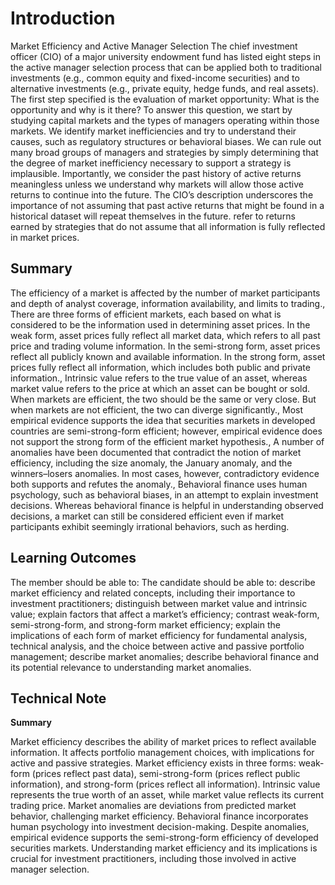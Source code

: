 # Introduction

Market Efficiency and Active Manager Selection The chief investment officer (CIO) of a major university endowment fund has listed eight steps in the active manager selection process that can be applied both to traditional investments (e.g., common equity and fixed-income securities) and to alternative investments (e.g., private equity, hedge funds, and real assets). The first step specified is the evaluation of market opportunity: What is the opportunity and why is it there? To answer this question, we start by studying capital markets and the types of managers operating within those markets. We identify market inefficiencies and try to understand their causes, such as regulatory structures or behavioral biases. We can rule out many broad groups of managers and strategies by simply determining that the degree of market inefficiency necessary to support a strategy is implausible. Importantly, we consider the past history of active returns meaningless unless we understand why markets will allow those active returns to continue into the future. The CIO’s description underscores the importance of not assuming that past active returns that might be found in a historical dataset will repeat themselves in the future. refer to returns earned by strategies that do not assume that all information is fully reflected in market prices.

## Summary

The efficiency of a market is affected by the number of market participants and depth of analyst coverage, information availability, and limits to trading., There are three forms of efficient markets, each based on what is considered to be the information used in determining asset prices. In the weak form, asset prices fully reflect all market data, which refers to all past price and trading volume information. In the semi-strong form, asset prices reflect all publicly known and available information. In the strong form, asset prices fully reflect all information, which includes both public and private information., Intrinsic value refers to the true value of an asset, whereas market value refers to the price at which an asset can be bought or sold. When markets are efficient, the two should be the same or very close. But when markets are not efficient, the two can diverge significantly., Most empirical evidence supports the idea that securities markets in developed countries are semi-strong-form efficient; however, empirical evidence does not support the strong form of the efficient market hypothesis., A number of anomalies have been documented that contradict the notion of market efficiency, including the size anomaly, the January anomaly, and the winners–losers anomalies. In most cases, however, contradictory evidence both supports and refutes the anomaly., Behavioral finance uses human psychology, such as behavioral biases, in an attempt to explain investment decisions. Whereas behavioral finance is helpful in understanding observed decisions, a market can still be considered efficient even if market participants exhibit seemingly irrational behaviors, such as herding.

## Learning Outcomes

The member should be able to: The candidate should be able to: describe market efficiency and related concepts, including their importance to investment practitioners; distinguish between market value and intrinsic value; explain factors that affect a market’s efficiency; contrast weak-form, semi-strong-form, and strong-form market efficiency; explain the implications of each form of market efficiency for fundamental analysis, technical analysis, and the choice between active and passive portfolio management; describe market anomalies; describe behavioral finance and its potential relevance to understanding market anomalies.

## Technical Note

**Summary**

Market efficiency describes the ability of market prices to reflect available information. It affects portfolio management choices, with implications for active and passive strategies. Market efficiency exists in three forms: weak-form (prices reflect past data), semi-strong-form (prices reflect public information), and strong-form (prices reflect all information). Intrinsic value represents the true worth of an asset, while market value reflects its current trading price. Market anomalies are deviations from predicted market behavior, challenging market efficiency. Behavioral finance incorporates human psychology into investment decision-making. Despite anomalies, empirical evidence supports the semi-strong-form efficiency of developed securities markets. Understanding market efficiency and its implications is crucial for investment practitioners, including those involved in active manager selection.
